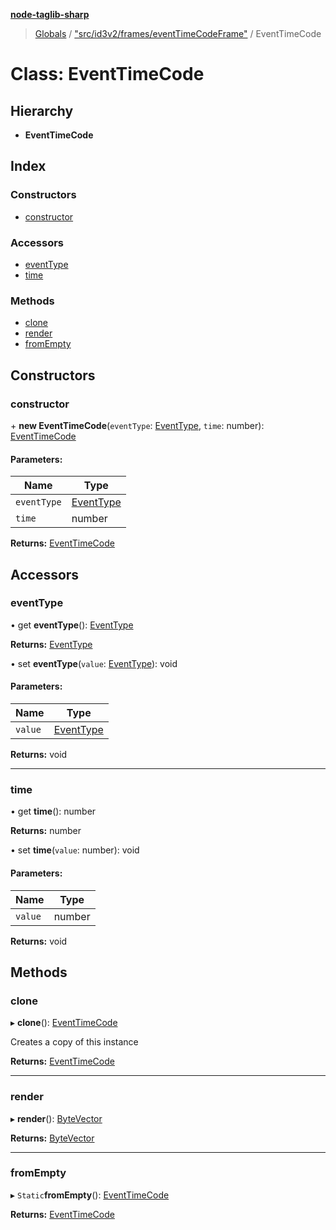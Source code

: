 **[node-taglib-sharp](../README.md)**

> [Globals](../globals.md) / ["src/id3v2/frames/eventTimeCodeFrame"](../modules/_src_id3v2_frames_eventtimecodeframe_.md) / EventTimeCode

# Class: EventTimeCode

## Hierarchy

* **EventTimeCode**

## Index

### Constructors

* [constructor](_src_id3v2_frames_eventtimecodeframe_.eventtimecode.md#constructor)

### Accessors

* [eventType](_src_id3v2_frames_eventtimecodeframe_.eventtimecode.md#eventtype)
* [time](_src_id3v2_frames_eventtimecodeframe_.eventtimecode.md#time)

### Methods

* [clone](_src_id3v2_frames_eventtimecodeframe_.eventtimecode.md#clone)
* [render](_src_id3v2_frames_eventtimecodeframe_.eventtimecode.md#render)
* [fromEmpty](_src_id3v2_frames_eventtimecodeframe_.eventtimecode.md#fromempty)

## Constructors

### constructor

\+ **new EventTimeCode**(`eventType`: [EventType](../enums/_src_id3v2_utiltypes_.eventtype.md), `time`: number): [EventTimeCode](_src_id3v2_frames_eventtimecodeframe_.eventtimecode.md)

#### Parameters:

Name | Type |
------ | ------ |
`eventType` | [EventType](../enums/_src_id3v2_utiltypes_.eventtype.md) |
`time` | number |

**Returns:** [EventTimeCode](_src_id3v2_frames_eventtimecodeframe_.eventtimecode.md)

## Accessors

### eventType

• get **eventType**(): [EventType](../enums/_src_id3v2_utiltypes_.eventtype.md)

**Returns:** [EventType](../enums/_src_id3v2_utiltypes_.eventtype.md)

• set **eventType**(`value`: [EventType](../enums/_src_id3v2_utiltypes_.eventtype.md)): void

#### Parameters:

Name | Type |
------ | ------ |
`value` | [EventType](../enums/_src_id3v2_utiltypes_.eventtype.md) |

**Returns:** void

___

### time

• get **time**(): number

**Returns:** number

• set **time**(`value`: number): void

#### Parameters:

Name | Type |
------ | ------ |
`value` | number |

**Returns:** void

## Methods

### clone

▸ **clone**(): [EventTimeCode](_src_id3v2_frames_eventtimecodeframe_.eventtimecode.md)

Creates a copy of this instance

**Returns:** [EventTimeCode](_src_id3v2_frames_eventtimecodeframe_.eventtimecode.md)

___

### render

▸ **render**(): [ByteVector](_src_bytevector_.bytevector.md)

**Returns:** [ByteVector](_src_bytevector_.bytevector.md)

___

### fromEmpty

▸ `Static`**fromEmpty**(): [EventTimeCode](_src_id3v2_frames_eventtimecodeframe_.eventtimecode.md)

**Returns:** [EventTimeCode](_src_id3v2_frames_eventtimecodeframe_.eventtimecode.md)
